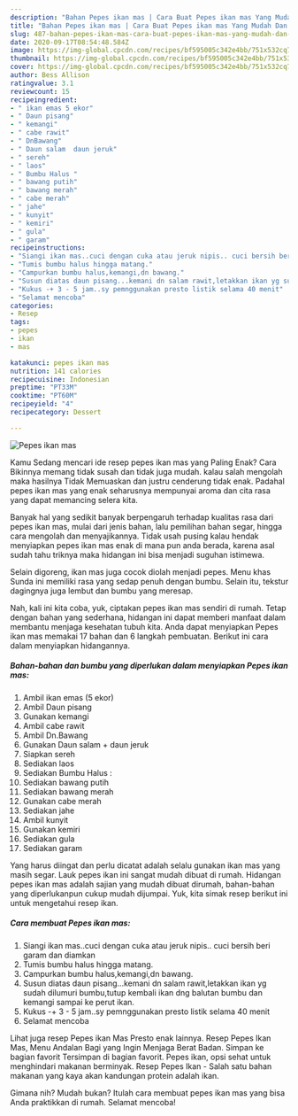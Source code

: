 ```yaml
---
description: "Bahan Pepes ikan mas | Cara Buat Pepes ikan mas Yang Mudah Dan Praktis"
title: "Bahan Pepes ikan mas | Cara Buat Pepes ikan mas Yang Mudah Dan Praktis"
slug: 487-bahan-pepes-ikan-mas-cara-buat-pepes-ikan-mas-yang-mudah-dan-praktis
date: 2020-09-17T08:54:48.584Z
image: https://img-global.cpcdn.com/recipes/bf595005c342e4bb/751x532cq70/pepes-ikan-mas-foto-resep-utama.jpg
thumbnail: https://img-global.cpcdn.com/recipes/bf595005c342e4bb/751x532cq70/pepes-ikan-mas-foto-resep-utama.jpg
cover: https://img-global.cpcdn.com/recipes/bf595005c342e4bb/751x532cq70/pepes-ikan-mas-foto-resep-utama.jpg
author: Bess Allison
ratingvalue: 3.1
reviewcount: 15
recipeingredient:
- " ikan emas 5 ekor"
- " Daun pisang"
- " kemangi"
- " cabe rawit"
- " DnBawang"
- " Daun salam  daun jeruk"
- " sereh"
- " laos"
- " Bumbu Halus "
- " bawang putih"
- " bawang merah"
- " cabe merah"
- " jahe"
- " kunyit"
- " kemiri"
- " gula"
- " garam"
recipeinstructions:
- "Siangi ikan mas..cuci dengan cuka atau jeruk nipis.. cuci bersih beri garam dan diamkan"
- "Tumis bumbu halus hingga matang."
- "Campurkan bumbu halus,kemangi,dn bawang."
- "Susun diatas daun pisang...kemani dn salam rawit,letakkan ikan yg sudah dilumuri bumbu,tutup kembali ikan dng balutan bumbu dan kemangi sampai ke perut ikan."
- "Kukus -+ 3 - 5 jam..sy pemnggunakan presto listik selama 40 menit"
- "Selamat mencoba"
categories:
- Resep
tags:
- pepes
- ikan
- mas

katakunci: pepes ikan mas 
nutrition: 141 calories
recipecuisine: Indonesian
preptime: "PT33M"
cooktime: "PT60M"
recipeyield: "4"
recipecategory: Dessert

---
```



![Pepes ikan mas](https://img-global.cpcdn.com/recipes/bf595005c342e4bb/751x532cq70/pepes-ikan-mas-foto-resep-utama.jpg)

Kamu Sedang mencari ide resep pepes ikan mas yang Paling Enak? Cara Bikinnya memang tidak susah dan tidak juga mudah. kalau salah mengolah maka hasilnya Tidak Memuaskan dan justru cenderung tidak enak. Padahal pepes ikan mas yang enak seharusnya mempunyai aroma dan cita rasa yang dapat memancing selera kita.

Banyak hal yang sedikit banyak berpengaruh terhadap kualitas rasa dari pepes ikan mas, mulai dari jenis bahan, lalu pemilihan bahan segar, hingga cara mengolah dan menyajikannya. Tidak usah pusing kalau hendak menyiapkan pepes ikan mas enak di mana pun anda berada, karena asal sudah tahu triknya maka hidangan ini bisa menjadi suguhan istimewa.

Selain digoreng, ikan mas juga cocok diolah menjadi pepes. Menu khas Sunda ini memiliki rasa yang sedap penuh dengan bumbu. Selain itu, tekstur dagingnya juga lembut dan bumbu yang meresap.


Nah, kali ini kita coba, yuk, ciptakan pepes ikan mas sendiri di rumah. Tetap dengan bahan yang sederhana, hidangan ini dapat memberi manfaat dalam membantu menjaga kesehatan tubuh kita. Anda dapat menyiapkan Pepes ikan mas memakai 17 bahan dan 6 langkah pembuatan. Berikut ini cara dalam menyiapkan hidangannya.

<!--inarticleads1-->

##### Bahan-bahan dan bumbu yang diperlukan dalam menyiapkan Pepes ikan mas:

1. Ambil  ikan emas (5 ekor)
1. Ambil  Daun pisang
1. Gunakan  kemangi
1. Ambil  cabe rawit
1. Ambil  Dn.Bawang
1. Gunakan  Daun salam + daun jeruk
1. Siapkan  sereh
1. Sediakan  laos
1. Sediakan  Bumbu Halus :
1. Sediakan  bawang putih
1. Sediakan  bawang merah
1. Gunakan  cabe merah
1. Sediakan  jahe
1. Ambil  kunyit
1. Gunakan  kemiri
1. Sediakan  gula
1. Sediakan  garam


Yang harus diingat dan perlu dicatat adalah selalu gunakan ikan mas yang masih segar. Lauk pepes ikan ini sangat mudah dibuat di rumah. Hidangan pepes ikan mas adalah sajian yang mudah dibuat dirumah, bahan-bahan yang diperlukanpun cukup mudah dijumpai. Yuk, kita simak resep berikut ini untuk mengetahui resep ikan. 

<!--inarticleads2-->

##### Cara membuat Pepes ikan mas:

1. Siangi ikan mas..cuci dengan cuka atau jeruk nipis.. cuci bersih beri garam dan diamkan
1. Tumis bumbu halus hingga matang.
1. Campurkan bumbu halus,kemangi,dn bawang.
1. Susun diatas daun pisang...kemani dn salam rawit,letakkan ikan yg sudah dilumuri bumbu,tutup kembali ikan dng balutan bumbu dan kemangi sampai ke perut ikan.
1. Kukus -+ 3 - 5 jam..sy pemnggunakan presto listik selama 40 menit
1. Selamat mencoba


Lihat juga resep Pepes ikan Mas Presto enak lainnya. Resep Pepes Ikan Mas, Menu Andalan Bagi yang Ingin Menjaga Berat Badan. Simpan ke bagian favorit Tersimpan di bagian favorit. Pepes ikan, opsi sehat untuk menghindari makanan berminyak. Resep Pepes Ikan - Salah satu bahan makanan yang kaya akan kandungan protein adalah ikan. 

Gimana nih? Mudah bukan? Itulah cara membuat pepes ikan mas yang bisa Anda praktikkan di rumah. Selamat mencoba!
